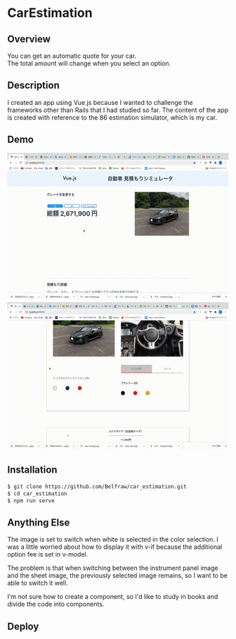 # CarEstimation  

## Overview  
You can get an automatic quote for your car.  
The total amount will change when you select an option.  
## Description
I created an app using Vue.js because I wanted to challenge the frameworks other than Rails that I had studied so far. 
The content of the app is created with reference to the 86 estimation simulator, which is my car.

## Demo  
![サンプル1](car.gif)
![サンプル2](car2.gif)
## Installation  
```
$ git clone https://github.com/Belfraw/car_estimation.git
$ cd car_estimation
$ npm run serve
```
## Anything Else
The image is set to switch when white is selected in the color selection. 
I was a little worried about how to display it with v-if because the additional option fee is set in v-model.

The problem is that when switching between the instrument panel image and the sheet image,
the previously selected image remains, so I want to be able to switch it well.

I'm not sure how to create a component, so I'd like to study in books and divide the code into components.
## Deploy
